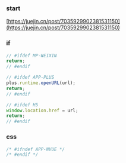 ### start

[https://juejin.cn/post/7035929902381531150](https://juejin.cn/post/7035929902381531150)

### if
```js
// #ifdef MP-WEIXIN
return;
// #endif

// #ifdef APP-PLUS
plus.runtime.openURL(url);
return;
// #endif

// #ifdef H5
window.location.href = url;
return;
// #endif
```

### css
```css
/* #ifndef APP-NVUE */
/* #endif */
```
